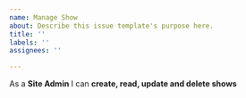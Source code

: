 ```yaml
---
name: Manage Show
about: Describe this issue template's purpose here.
title: ''
labels: ''
assignees: ''

---
```


As a **Site Admin** I can **create, read, update and delete shows**
